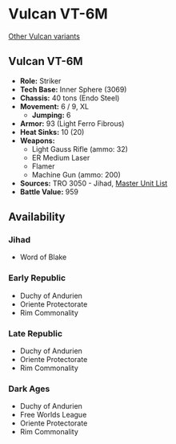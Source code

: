 # Vulcan VT-6M

[Other Vulcan variants](../vulcan.md)

## Vulcan VT-6M
- **Role:** Striker
- **Tech Base:** Inner Sphere (3069)
- **Chassis:** 40 tons (Endo Steel)
- **Movement:** 6 / 9, XL
  - **Jumping:** 6
- **Armor:** 93 (Light Ferro Fibrous)
- **Heat Sinks:** 10 (20)
- **Weapons:**
  - Light Gauss Rifle (ammo: 32)
  - ER Medium Laser
  - Flamer
  - Machine Gun (ammo: 200)
- **Sources:** TRO 3050 - Jihad, [Master Unit List](http://masterunitlist.info/Unit/Details/3465/vulcan-vt-6m)
- **Battle Value:** 959

## Availability

### Jihad
- Word of Blake

### Early Republic
- Duchy of Andurien
- Oriente Protectorate
- Rim Commonality

### Late Republic
- Duchy of Andurien
- Oriente Protectorate
- Rim Commonality

### Dark Ages
- Duchy of Andurien
- Free Worlds League
- Oriente Protectorate
- Rim Commonality

